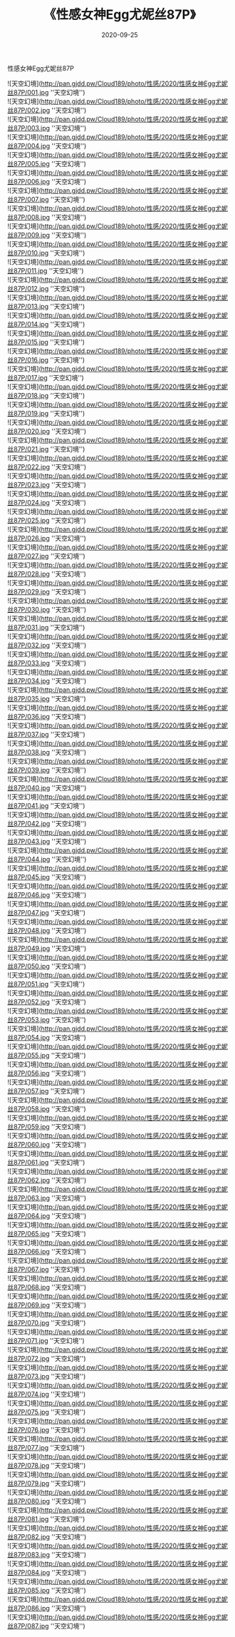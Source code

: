 ﻿---
layout: post
title:  《性感女神Egg尤妮丝87P》
date:   2020-09-25
img: http://pan.gjdd.pw/Cloud189/photo/性感/2020/性感女神Egg尤妮丝87P/000.jpg
categories: [美女, 性感, 泳衣]
---

性感女神Egg尤妮丝87P



![天空幻境](http://pan.gjdd.pw/Cloud189/photo/性感/2020/性感女神Egg尤妮丝87P/001.jpg ''天空幻境'') <br>
![天空幻境](http://pan.gjdd.pw/Cloud189/photo/性感/2020/性感女神Egg尤妮丝87P/002.jpg ''天空幻境'') <br>
![天空幻境](http://pan.gjdd.pw/Cloud189/photo/性感/2020/性感女神Egg尤妮丝87P/003.jpg ''天空幻境'') <br>
![天空幻境](http://pan.gjdd.pw/Cloud189/photo/性感/2020/性感女神Egg尤妮丝87P/004.jpg ''天空幻境'') <br>
![天空幻境](http://pan.gjdd.pw/Cloud189/photo/性感/2020/性感女神Egg尤妮丝87P/005.jpg ''天空幻境'') <br>
![天空幻境](http://pan.gjdd.pw/Cloud189/photo/性感/2020/性感女神Egg尤妮丝87P/006.jpg ''天空幻境'') <br>
![天空幻境](http://pan.gjdd.pw/Cloud189/photo/性感/2020/性感女神Egg尤妮丝87P/007.jpg ''天空幻境'') <br>
![天空幻境](http://pan.gjdd.pw/Cloud189/photo/性感/2020/性感女神Egg尤妮丝87P/008.jpg ''天空幻境'') <br>
![天空幻境](http://pan.gjdd.pw/Cloud189/photo/性感/2020/性感女神Egg尤妮丝87P/009.jpg ''天空幻境'') <br>
![天空幻境](http://pan.gjdd.pw/Cloud189/photo/性感/2020/性感女神Egg尤妮丝87P/010.jpg ''天空幻境'') <br>
![天空幻境](http://pan.gjdd.pw/Cloud189/photo/性感/2020/性感女神Egg尤妮丝87P/011.jpg ''天空幻境'') <br>
![天空幻境](http://pan.gjdd.pw/Cloud189/photo/性感/2020/性感女神Egg尤妮丝87P/012.jpg ''天空幻境'') <br>
![天空幻境](http://pan.gjdd.pw/Cloud189/photo/性感/2020/性感女神Egg尤妮丝87P/013.jpg ''天空幻境'') <br>
![天空幻境](http://pan.gjdd.pw/Cloud189/photo/性感/2020/性感女神Egg尤妮丝87P/014.jpg ''天空幻境'') <br>
![天空幻境](http://pan.gjdd.pw/Cloud189/photo/性感/2020/性感女神Egg尤妮丝87P/015.jpg ''天空幻境'') <br>
![天空幻境](http://pan.gjdd.pw/Cloud189/photo/性感/2020/性感女神Egg尤妮丝87P/016.jpg ''天空幻境'') <br>
![天空幻境](http://pan.gjdd.pw/Cloud189/photo/性感/2020/性感女神Egg尤妮丝87P/017.jpg ''天空幻境'') <br>
![天空幻境](http://pan.gjdd.pw/Cloud189/photo/性感/2020/性感女神Egg尤妮丝87P/018.jpg ''天空幻境'') <br>
![天空幻境](http://pan.gjdd.pw/Cloud189/photo/性感/2020/性感女神Egg尤妮丝87P/019.jpg ''天空幻境'') <br>
![天空幻境](http://pan.gjdd.pw/Cloud189/photo/性感/2020/性感女神Egg尤妮丝87P/020.jpg ''天空幻境'') <br>
![天空幻境](http://pan.gjdd.pw/Cloud189/photo/性感/2020/性感女神Egg尤妮丝87P/021.jpg ''天空幻境'') <br>
![天空幻境](http://pan.gjdd.pw/Cloud189/photo/性感/2020/性感女神Egg尤妮丝87P/022.jpg ''天空幻境'') <br>
![天空幻境](http://pan.gjdd.pw/Cloud189/photo/性感/2020/性感女神Egg尤妮丝87P/023.jpg ''天空幻境'') <br>
![天空幻境](http://pan.gjdd.pw/Cloud189/photo/性感/2020/性感女神Egg尤妮丝87P/024.jpg ''天空幻境'') <br>
![天空幻境](http://pan.gjdd.pw/Cloud189/photo/性感/2020/性感女神Egg尤妮丝87P/025.jpg ''天空幻境'') <br>
![天空幻境](http://pan.gjdd.pw/Cloud189/photo/性感/2020/性感女神Egg尤妮丝87P/026.jpg ''天空幻境'') <br>
![天空幻境](http://pan.gjdd.pw/Cloud189/photo/性感/2020/性感女神Egg尤妮丝87P/027.jpg ''天空幻境'') <br>
![天空幻境](http://pan.gjdd.pw/Cloud189/photo/性感/2020/性感女神Egg尤妮丝87P/028.jpg ''天空幻境'') <br>
![天空幻境](http://pan.gjdd.pw/Cloud189/photo/性感/2020/性感女神Egg尤妮丝87P/029.jpg ''天空幻境'') <br>
![天空幻境](http://pan.gjdd.pw/Cloud189/photo/性感/2020/性感女神Egg尤妮丝87P/030.jpg ''天空幻境'') <br>
![天空幻境](http://pan.gjdd.pw/Cloud189/photo/性感/2020/性感女神Egg尤妮丝87P/031.jpg ''天空幻境'') <br>
![天空幻境](http://pan.gjdd.pw/Cloud189/photo/性感/2020/性感女神Egg尤妮丝87P/032.jpg ''天空幻境'') <br>
![天空幻境](http://pan.gjdd.pw/Cloud189/photo/性感/2020/性感女神Egg尤妮丝87P/033.jpg ''天空幻境'') <br>
![天空幻境](http://pan.gjdd.pw/Cloud189/photo/性感/2020/性感女神Egg尤妮丝87P/034.jpg ''天空幻境'') <br>
![天空幻境](http://pan.gjdd.pw/Cloud189/photo/性感/2020/性感女神Egg尤妮丝87P/035.jpg ''天空幻境'') <br>
![天空幻境](http://pan.gjdd.pw/Cloud189/photo/性感/2020/性感女神Egg尤妮丝87P/036.jpg ''天空幻境'') <br>
![天空幻境](http://pan.gjdd.pw/Cloud189/photo/性感/2020/性感女神Egg尤妮丝87P/037.jpg ''天空幻境'') <br>
![天空幻境](http://pan.gjdd.pw/Cloud189/photo/性感/2020/性感女神Egg尤妮丝87P/038.jpg ''天空幻境'') <br>
![天空幻境](http://pan.gjdd.pw/Cloud189/photo/性感/2020/性感女神Egg尤妮丝87P/039.jpg ''天空幻境'') <br>
![天空幻境](http://pan.gjdd.pw/Cloud189/photo/性感/2020/性感女神Egg尤妮丝87P/040.jpg ''天空幻境'') <br>
![天空幻境](http://pan.gjdd.pw/Cloud189/photo/性感/2020/性感女神Egg尤妮丝87P/041.jpg ''天空幻境'') <br>
![天空幻境](http://pan.gjdd.pw/Cloud189/photo/性感/2020/性感女神Egg尤妮丝87P/042.jpg ''天空幻境'') <br>
![天空幻境](http://pan.gjdd.pw/Cloud189/photo/性感/2020/性感女神Egg尤妮丝87P/043.jpg ''天空幻境'') <br>
![天空幻境](http://pan.gjdd.pw/Cloud189/photo/性感/2020/性感女神Egg尤妮丝87P/044.jpg ''天空幻境'') <br>
![天空幻境](http://pan.gjdd.pw/Cloud189/photo/性感/2020/性感女神Egg尤妮丝87P/045.jpg ''天空幻境'') <br>
![天空幻境](http://pan.gjdd.pw/Cloud189/photo/性感/2020/性感女神Egg尤妮丝87P/046.jpg ''天空幻境'') <br>
![天空幻境](http://pan.gjdd.pw/Cloud189/photo/性感/2020/性感女神Egg尤妮丝87P/047.jpg ''天空幻境'') <br>
![天空幻境](http://pan.gjdd.pw/Cloud189/photo/性感/2020/性感女神Egg尤妮丝87P/048.jpg ''天空幻境'') <br>
![天空幻境](http://pan.gjdd.pw/Cloud189/photo/性感/2020/性感女神Egg尤妮丝87P/049.jpg ''天空幻境'') <br>
![天空幻境](http://pan.gjdd.pw/Cloud189/photo/性感/2020/性感女神Egg尤妮丝87P/050.jpg ''天空幻境'') <br>
![天空幻境](http://pan.gjdd.pw/Cloud189/photo/性感/2020/性感女神Egg尤妮丝87P/051.jpg ''天空幻境'') <br>
![天空幻境](http://pan.gjdd.pw/Cloud189/photo/性感/2020/性感女神Egg尤妮丝87P/052.jpg ''天空幻境'') <br>
![天空幻境](http://pan.gjdd.pw/Cloud189/photo/性感/2020/性感女神Egg尤妮丝87P/053.jpg ''天空幻境'') <br>
![天空幻境](http://pan.gjdd.pw/Cloud189/photo/性感/2020/性感女神Egg尤妮丝87P/054.jpg ''天空幻境'') <br>
![天空幻境](http://pan.gjdd.pw/Cloud189/photo/性感/2020/性感女神Egg尤妮丝87P/055.jpg ''天空幻境'') <br>
![天空幻境](http://pan.gjdd.pw/Cloud189/photo/性感/2020/性感女神Egg尤妮丝87P/056.jpg ''天空幻境'') <br>
![天空幻境](http://pan.gjdd.pw/Cloud189/photo/性感/2020/性感女神Egg尤妮丝87P/057.jpg ''天空幻境'') <br>
![天空幻境](http://pan.gjdd.pw/Cloud189/photo/性感/2020/性感女神Egg尤妮丝87P/058.jpg ''天空幻境'') <br>
![天空幻境](http://pan.gjdd.pw/Cloud189/photo/性感/2020/性感女神Egg尤妮丝87P/059.jpg ''天空幻境'') <br>
![天空幻境](http://pan.gjdd.pw/Cloud189/photo/性感/2020/性感女神Egg尤妮丝87P/060.jpg ''天空幻境'') <br>
![天空幻境](http://pan.gjdd.pw/Cloud189/photo/性感/2020/性感女神Egg尤妮丝87P/061.jpg ''天空幻境'') <br>
![天空幻境](http://pan.gjdd.pw/Cloud189/photo/性感/2020/性感女神Egg尤妮丝87P/062.jpg ''天空幻境'') <br>
![天空幻境](http://pan.gjdd.pw/Cloud189/photo/性感/2020/性感女神Egg尤妮丝87P/063.jpg ''天空幻境'') <br>
![天空幻境](http://pan.gjdd.pw/Cloud189/photo/性感/2020/性感女神Egg尤妮丝87P/064.jpg ''天空幻境'') <br>
![天空幻境](http://pan.gjdd.pw/Cloud189/photo/性感/2020/性感女神Egg尤妮丝87P/065.jpg ''天空幻境'') <br>
![天空幻境](http://pan.gjdd.pw/Cloud189/photo/性感/2020/性感女神Egg尤妮丝87P/066.jpg ''天空幻境'') <br>
![天空幻境](http://pan.gjdd.pw/Cloud189/photo/性感/2020/性感女神Egg尤妮丝87P/067.jpg ''天空幻境'') <br>
![天空幻境](http://pan.gjdd.pw/Cloud189/photo/性感/2020/性感女神Egg尤妮丝87P/068.jpg ''天空幻境'') <br>
![天空幻境](http://pan.gjdd.pw/Cloud189/photo/性感/2020/性感女神Egg尤妮丝87P/069.jpg ''天空幻境'') <br>
![天空幻境](http://pan.gjdd.pw/Cloud189/photo/性感/2020/性感女神Egg尤妮丝87P/070.jpg ''天空幻境'') <br>
![天空幻境](http://pan.gjdd.pw/Cloud189/photo/性感/2020/性感女神Egg尤妮丝87P/071.jpg ''天空幻境'') <br>
![天空幻境](http://pan.gjdd.pw/Cloud189/photo/性感/2020/性感女神Egg尤妮丝87P/072.jpg ''天空幻境'') <br>
![天空幻境](http://pan.gjdd.pw/Cloud189/photo/性感/2020/性感女神Egg尤妮丝87P/073.jpg ''天空幻境'') <br>
![天空幻境](http://pan.gjdd.pw/Cloud189/photo/性感/2020/性感女神Egg尤妮丝87P/074.jpg ''天空幻境'') <br>
![天空幻境](http://pan.gjdd.pw/Cloud189/photo/性感/2020/性感女神Egg尤妮丝87P/075.jpg ''天空幻境'') <br>
![天空幻境](http://pan.gjdd.pw/Cloud189/photo/性感/2020/性感女神Egg尤妮丝87P/076.jpg ''天空幻境'') <br>
![天空幻境](http://pan.gjdd.pw/Cloud189/photo/性感/2020/性感女神Egg尤妮丝87P/077.jpg ''天空幻境'') <br>
![天空幻境](http://pan.gjdd.pw/Cloud189/photo/性感/2020/性感女神Egg尤妮丝87P/078.jpg ''天空幻境'') <br>
![天空幻境](http://pan.gjdd.pw/Cloud189/photo/性感/2020/性感女神Egg尤妮丝87P/079.jpg ''天空幻境'') <br>
![天空幻境](http://pan.gjdd.pw/Cloud189/photo/性感/2020/性感女神Egg尤妮丝87P/080.jpg ''天空幻境'') <br>
![天空幻境](http://pan.gjdd.pw/Cloud189/photo/性感/2020/性感女神Egg尤妮丝87P/081.jpg ''天空幻境'') <br>
![天空幻境](http://pan.gjdd.pw/Cloud189/photo/性感/2020/性感女神Egg尤妮丝87P/082.jpg ''天空幻境'') <br>
![天空幻境](http://pan.gjdd.pw/Cloud189/photo/性感/2020/性感女神Egg尤妮丝87P/083.jpg ''天空幻境'') <br>
![天空幻境](http://pan.gjdd.pw/Cloud189/photo/性感/2020/性感女神Egg尤妮丝87P/084.jpg ''天空幻境'') <br>
![天空幻境](http://pan.gjdd.pw/Cloud189/photo/性感/2020/性感女神Egg尤妮丝87P/085.jpg ''天空幻境'') <br>
![天空幻境](http://pan.gjdd.pw/Cloud189/photo/性感/2020/性感女神Egg尤妮丝87P/086.jpg ''天空幻境'') <br>
![天空幻境](http://pan.gjdd.pw/Cloud189/photo/性感/2020/性感女神Egg尤妮丝87P/087.jpg ''天空幻境'') <br>